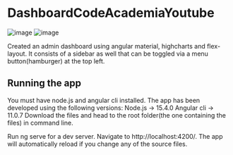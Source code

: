 # DashboardCodeAcademiaYoutube

![image](https://user-images.githubusercontent.com/28217583/117726226-e6195d00-b203-11eb-82a5-9a5880693488.png)
![image](https://user-images.githubusercontent.com/28217583/117726259-f5000f80-b203-11eb-95e8-6254db92f28e.png)


Created an admin dashboard using angular material, highcharts and flex-layout.
It consists of a sidebar as well that can be toggled via a menu button(hamburger) at the top left.

## Running the app

You must have node.js and angular cli installed. The app has been developed using the following versions: Node.js -> 15.4.0 Angular cli -> 11.0.7 Download the files and head to the root folder(the one containing the files) in command line.

Run ng serve for a dev server. Navigate to http://localhost:4200/. The app will automatically reload if you change any of the source files.
